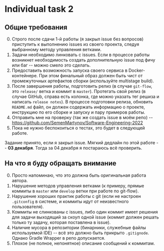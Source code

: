 # Individual task 2

## Общие требования

0. Строго после сдачи 1-й работы (я закрыл issue без вопросов) приступить к выполнению issues из своего проекта, следуя выбранному методу управления ветками.
1. Задачи необходимо линковать с issues. Если в процессе работы возникнет необходимость создать дополнительную issue под фичу или баг -- можно смело это сделать.
2. Предоставить возможность запуска своего сервиса в Docker-контейнере. При этом финальный образ должен быть чист от промежуточных артефактов сборки (используйте multistage build).
3. После завершения работы, подготовить релиз (в случае `git-flow`, это `release/` ветка и коммит в `master`). Протегать свой релиз (в случае GitHub, справа есть колонка, где можно указать тег решиза и написать `release notes`). В процессе подготовки релиза, обновить `README.md` файл, он должен содержать информацию о проекте, инструкцию по его сборке и запуску и пару примеров работы.
4. Отправить мне на проверку (так же создать issue в моём репо) -- <https://github.com/SemenMartynov/Software-Engineering-2022>
5. Пока не нужно беспокоиться о тестах, это будет в следующей работе.

Задание принято, если я закрыл issue.
Мягкий дедлайн по этой работе -- **03 декабря**. Тогда за 04 декабря я постараюсь всё проверить.

## На что я буду обращать внимание

0. Просто напоминаю, что это должна быть оригинальная работа автора.
1. Нарушение методов управления ветками (к примеру, прямые коммиты в `master` или `develop` ветки при работе по git-flow).
2. Нарушение хороших практик работы с git (если не настроен `.gitconfig` в системе, и коммиты идут от неизвестного пользователя).
3. Коммиты не слинкованы с issues, либо один коммит имеет решения для задачи выходящий за скоуп одной issue (коммит должен решать только ту задачу, которая поставлена в issue).
4. Наличие мусора в репозитории (бинарники, служебные файлы используемой IDE) -- всё это должно быть прикрыто `.gitignode`. Однако Gradle Wrapper в репо допускается.
5. Плохое (не полное, непонятное) описание сообщений к коммитам.
